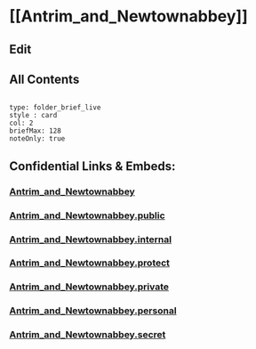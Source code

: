 # [[Antrim_and_Newtownabbey]] 

## Edit

## All Contents

```folderv
```

```ccard
type: folder_brief_live
style : card
col: 2
briefMax: 128
noteOnly: true
```


## Confidential Links & Embeds: 

### [Antrim_and_Newtownabbey](/_Standards/Earth/Continent/Europe/Europe~North/UK/Ireland~North/counties~Ireland~North/Antrim_and_Newtownabbey.md) 

### [Antrim_and_Newtownabbey.public](/_public/Earth/Continent/Europe/Europe~North/UK/Ireland~North/counties~Ireland~North/Antrim_and_Newtownabbey.public.md) 

### [Antrim_and_Newtownabbey.internal](/_internal/Earth/Continent/Europe/Europe~North/UK/Ireland~North/counties~Ireland~North/Antrim_and_Newtownabbey.internal.md) 

### [Antrim_and_Newtownabbey.protect](/_protect/Earth/Continent/Europe/Europe~North/UK/Ireland~North/counties~Ireland~North/Antrim_and_Newtownabbey.protect.md) 

### [Antrim_and_Newtownabbey.private](/_private/Earth/Continent/Europe/Europe~North/UK/Ireland~North/counties~Ireland~North/Antrim_and_Newtownabbey.private.md) 

### [Antrim_and_Newtownabbey.personal](/_personal/Earth/Continent/Europe/Europe~North/UK/Ireland~North/counties~Ireland~North/Antrim_and_Newtownabbey.personal.md) 

### [Antrim_and_Newtownabbey.secret](/_secret/Earth/Continent/Europe/Europe~North/UK/Ireland~North/counties~Ireland~North/Antrim_and_Newtownabbey.secret.md)

